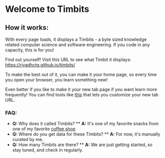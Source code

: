 # Welcome to Timbits

## How it works:
With every page loads, it displays a Timbits - a byte sized knowledge related computer science and software engineering. If you code in any capacity, this is for you!

Find out yourself! Visit this URL to see what Timbit it displays: https://riyadhctg.github.io/timbits/

To make the best out of it, you can make it your home page, so every time you open your browser, you learn something new!

Even better if you like to make it your new tab page if you want learn more frequently! You can find tools like [this](https://chrome.google.com/webstore/detail/new-tab-redirect/icpgjfneehieebagbmdbhnlpiopdcmna/related?hl=en) that lets you customize your new tab URL.


### FAQ:
* **Q:** Why does it called Timbits?
** **A:** It's one of my favorite snacks from one of my favorite [coffee shop](https://company.timhortons.com/us/en/menu/timbits.php)
* **Q:** Where do you get data for these Timbits?
** **A:** For now, it's manually curated by me.
* **Q:** How many Timbits are there?
** **A:** We are just getting started, so stay tuned, and check in regularly.
